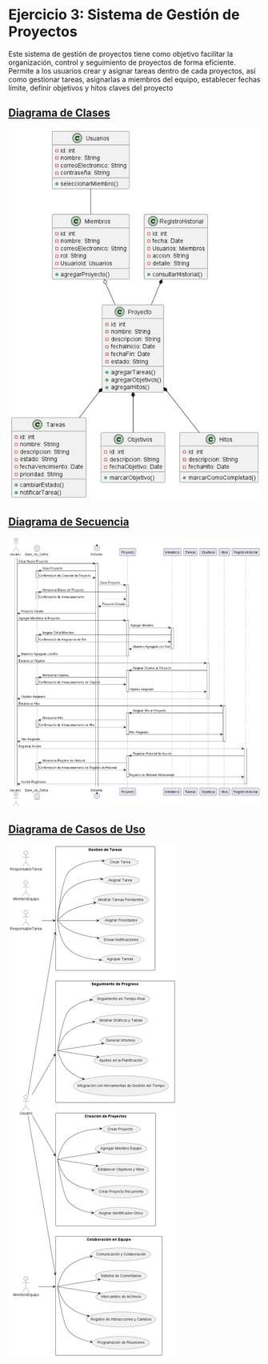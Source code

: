 # Ejercicio 3: Sistema de Gestión de Proyectos

Este sistema de gestión de proyectos tiene como objetivo facilitar la organización, control y seguimiento de proyectos de forma eficiente. Permite a los usuarios crear y asignar tareas dentro de cada proyectos, así como gestionar tareas, asignarlas a miembros del equipo, establecer fechas límite, definir objetivos y hitos claves del proyecto

## [Diagrama de Clases](Diagrama/Diagrama_Clases.wsd)

![Diagrama de Clases](Imagenes/Diagrama%20de%20Clases.png)

## [Diagrama de Secuencia](Diagrama/Diagrama_Secuencia.wsd)

![Diagrama de secuencia](Imagenes/Diagrama_de_Secuencia.png)


## [Diagrama de Casos de Uso](Diagrama/Diagrama_Casos.wsd)

![Diagrama de Casos](Imagenes/Diagrama%20de%20Casos%20de%20Uso.png)
